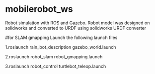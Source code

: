 # mobilerobot_ws
Robot simulation with ROS and Gazebo. Robot model was designed on solidworks and converted to URDF using solidworks URDF converter

#for SLAM gmapping Launch the following launch files

1.roslaunch rain_bot_description gazebo_world.launch

2.roslaunch robot_slam robot_gmapping.launch

3.roslaunch robot_control turtlebot_teleop.launch
 
